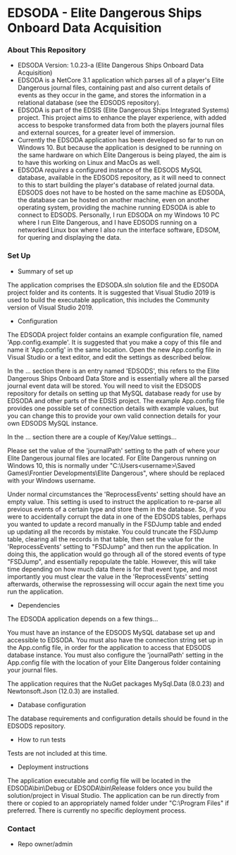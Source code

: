 # EDSODA - Elite Dangerous Ships Onboard Data Acquisition #

### About This Repository ###

* EDSODA Version: 1.0.23-a (Elite Dangerous Ships Onboard Data Acquisition)
* EDSODA is a NetCore 3.1 application which parses all of a player's Elite Dangerous journal files, containing past and also current details of events as they occur in the game, and stores the information in a relational database (see the EDSODS repository).
* EDSODA is part of the EDSIS (Elite Dangerous Ships Integrated Systems) project. This project aims to enhance the player experience, with added access to bespoke transformed data from both the players journal files and external sources, for a greater level of immersion.
* Currently the EDSODA application has been developed so far to run on Windows 10. But because the application is designed to be running on the same hardware on which Elite Dangerous is being played, the aim is to have this working on Linux and MacOs as well.
* EDSODA *requires* a configured instance of the EDSODS MySQL database, available in the EDSODS repository, as it will need to connect to this to start building the player's database of related journal data. EDSODS does not have to be hosted on the same machine as EDSODA, the database can be hosted on another machine, even on another operating system, providing the machine running EDSODA is able to connect to EDSODS. Personally, I run EDSODA on my Windows 10 PC where I run Elite Dangerous, and I have EDSODS running on a networked Linux box where I also run the interface software, EDSOM, for quering and displaying the data.

### Set Up ###

* Summary of set up

The application comprises the EDSODA.sln solution file and the EDSODA project folder and its contents. It is suggested that Visual Studio 2019 is used to build the executable application, this includes the Community version of Visual Studio 2019.

* Configuration

The EDSODA project folder contains an example configuration file, named 'App.config.example'. It is suggested that you make a copy of this file and name it 'App.config' in the same location. Open the new App.config file in Visual Studio or a text editor, and edit the settings as described below.

In the <connectionStrings>...</connectionStrings> section there is an entry named 'EDSODS', this refers to the Elite Dangerous Ships Onboard Data Store and is essentially where all the parsed journal event data will be stored. You will need to visit the EDSODS repository for details on setting up that MySQL database ready for use by EDSODA and other parts of the EDSIS project. The example App.config file provides one possible set of connection details with example values, but you can change this to provide your own valid connection details for your own EDSODS MySQL instance.

In the <appSettings>...</appSettings> section there are a couple of Key/Value settings...

Please set the value of the 'journalPath' setting to the path of where your Elite Dangerous journal files are located. For Elite Dangerous running on Windows 10, this is normally under "C:\Users\<username>\Saved Games\Frontier Developments\Elite Dangerous", where <username> should be replaced with your Windows username.

Under normal circumstances the 'ReprocessEvents' setting should have an empty value. This setting is used to instruct the application to re-parse all previous events of a certain type and store them in the database. So, if you were to accidentally corrupt the data in one of the EDSODS tables, perhaps you wanted to update a record manually in the FSDJump table and ended up updating all the records by mistake. You could truncate the FSDJump table, clearing all the records in that table, then set the value for the 'ReprocessEvents' setting to "FSDJump" and then run the application. In doing this, the application would go through all of the stored events of type "FSDJump", and essentially repopulate the table. However, this will take time depending on how much data there is for that event type, and most importantly you must clear the value in the 'ReprocessEvents' setting afterwards, otherwise the reprossessing will occur again the next time you run the application.

* Dependencies

The EDSODA application depends on a few things...

You must have an instance of the EDSODS MySQL database set up and accessible to EDSODA. You must also have the connection string set up in the App.config file, in order for the application to access that EDSODS database instance. You must also configure the 'journalPath' setting in the App.config file with the location of your Elite Dangerous folder containing your journal files.

The application requires that the NuGet packages MySql.Data (8.0.23) and Newtonsoft.Json (12.0.3) are installed.

* Database configuration

The database requirements and configuration details should be found in the EDSODS repository.

* How to run tests

Tests are not included at this time.

* Deployment instructions

The application executable and config file will be located in the EDSODA\bin\Debug or EDSODA\bin\Release folders once you build the solution/project in Visual Studio. The application can be run directly from there or copied to an appropriately named folder under "C:\Program Files" if preferred. There is currently no specific deployment process.

### Contact ###

* Repo owner/admin
